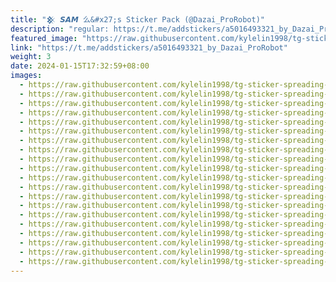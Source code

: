 ```yaml
---
title: "𒆜 𝙎𝘼𝙈 么&#x27;s Sticker Pack (@Dazai_ProRobot)"
description: "regular: https://t.me/addstickers/a5016493321_by_Dazai_ProRobot"
featured_image: "https://raw.githubusercontent.com/kylelin1998/tg-sticker-spreading-worldwide-images/main/img/0b6d54d2-7065-46eb-915c-7910dcad6d3b.jpg"
link: "https://t.me/addstickers/a5016493321_by_Dazai_ProRobot"
weight: 3
date: 2024-01-15T17:32:59+08:00
images:
  - https://raw.githubusercontent.com/kylelin1998/tg-sticker-spreading-worldwide-images/main/img/0b6d54d2-7065-46eb-915c-7910dcad6d3b.jpg
  - https://raw.githubusercontent.com/kylelin1998/tg-sticker-spreading-worldwide-images/main/img/2ede4dc3-594c-437f-93e2-6117aed36e25.jpg
  - https://raw.githubusercontent.com/kylelin1998/tg-sticker-spreading-worldwide-images/main/img/b085b90d-9bce-4dbd-83e1-1c0342bae5ae.jpg
  - https://raw.githubusercontent.com/kylelin1998/tg-sticker-spreading-worldwide-images/main/img/12d02dbb-ff80-4e5d-9d0b-7e4faa6d65df.jpg
  - https://raw.githubusercontent.com/kylelin1998/tg-sticker-spreading-worldwide-images/main/img/d8cd0092-ac7d-4bbd-8cc4-8b0ddb0eedf0.jpg
  - https://raw.githubusercontent.com/kylelin1998/tg-sticker-spreading-worldwide-images/main/img/4ea97c5a-96f6-475f-9404-3cc2d166d907.jpg
  - https://raw.githubusercontent.com/kylelin1998/tg-sticker-spreading-worldwide-images/main/img/16373f29-faa7-4ead-b47e-5b189472bf49.jpg
  - https://raw.githubusercontent.com/kylelin1998/tg-sticker-spreading-worldwide-images/main/img/c3673947-bca6-403a-a078-0ad72f83c731.jpg
  - https://raw.githubusercontent.com/kylelin1998/tg-sticker-spreading-worldwide-images/main/img/44f04ab9-0fff-49cf-a48d-22bdc470e555.jpg
  - https://raw.githubusercontent.com/kylelin1998/tg-sticker-spreading-worldwide-images/main/img/69046add-9744-412e-84ff-eb4d797277c4.jpg
  - https://raw.githubusercontent.com/kylelin1998/tg-sticker-spreading-worldwide-images/main/img/c9da73cb-429b-4545-84ad-8f048e863960.jpg
  - https://raw.githubusercontent.com/kylelin1998/tg-sticker-spreading-worldwide-images/main/img/d8e3fe9d-8c53-4370-a36f-bc60ef39b220.jpg
  - https://raw.githubusercontent.com/kylelin1998/tg-sticker-spreading-worldwide-images/main/img/41ba706a-e30e-42da-a4ac-43f34de438cb.jpg
  - https://raw.githubusercontent.com/kylelin1998/tg-sticker-spreading-worldwide-images/main/img/8f107a17-0b25-4c9b-8532-bec3b9c45ed1.jpg
  - https://raw.githubusercontent.com/kylelin1998/tg-sticker-spreading-worldwide-images/main/img/7f8940d0-268d-4b6c-b8e9-4e91dfec462f.jpg
  - https://raw.githubusercontent.com/kylelin1998/tg-sticker-spreading-worldwide-images/main/img/9ab9f28e-1cd9-4f71-bbb6-4b1f6d0bfb1e.jpg
  - https://raw.githubusercontent.com/kylelin1998/tg-sticker-spreading-worldwide-images/main/img/f86c356e-3cee-4d63-847d-b2272f5fe504.jpg
  - https://raw.githubusercontent.com/kylelin1998/tg-sticker-spreading-worldwide-images/main/img/fd18c6ca-b2ff-40fb-abac-3d598415bfe0.jpg
  - https://raw.githubusercontent.com/kylelin1998/tg-sticker-spreading-worldwide-images/main/img/b75f427a-787c-4beb-b66e-08f826ac705d.jpg
  - https://raw.githubusercontent.com/kylelin1998/tg-sticker-spreading-worldwide-images/main/img/9454e7ed-b7e5-435e-90af-2743eeddd9f2.jpg
---
```

